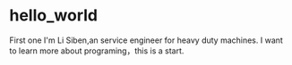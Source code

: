 # hello_world
First one
I'm Li Siben,an service engineer for heavy duty machines.
I want to learn more about programing，this is a start.
